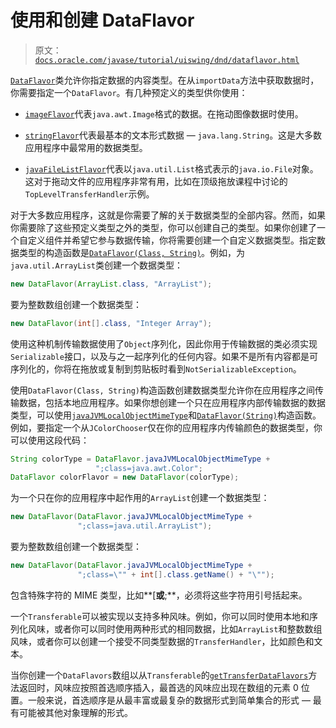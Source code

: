 # 使用和创建 DataFlavor

> 原文：[`docs.oracle.com/javase/tutorial/uiswing/dnd/dataflavor.html`](https://docs.oracle.com/javase/tutorial/uiswing/dnd/dataflavor.html)

[`DataFlavor`](https://docs.oracle.com/javase/8/docs/api/java/awt/datatransfer/DataFlavor.html)类允许你指定数据的内容类型。在从`importData`方法中获取数据时，你需要指定一个`DataFlavor`。有几种预定义的类型供你使用：

+   [`imageFlavor`](https://docs.oracle.com/javase/8/docs/api/java/awt/datatransfer/DataFlavor.html#imageFlavor)代表`java.awt.Image`格式的数据。在拖动图像数据时使用。

+   [`stringFlavor`](https://docs.oracle.com/javase/8/docs/api/java/awt/datatransfer/DataFlavor.html#stringFlavor)代表最基本的文本形式数据 — `java.lang.String`。这是大多数应用程序中最常用的数据类型。

+   [`javaFileListFlavor`](https://docs.oracle.com/javase/8/docs/api/java/awt/datatransfer/DataFlavor.html#javaFileListFlavor)代表以`java.util.List`格式表示的`java.io.File`对象。这对于拖动文件的应用程序非常有用，比如在顶级拖放课程中讨论的`TopLevelTransferHandler`示例。

对于大多数应用程序，这就是你需要了解的关于数据类型的全部内容。然而，如果你需要除了这些预定义类型之外的类型，你可以创建自己的类型。如果你创建了一个自定义组件并希望它参与数据传输，你将需要创建一个自定义数据类型。指定数据类型的构造函数是[`DataFlavor(Class, String)`](https://docs.oracle.com/javase/8/docs/api/java/awt/datatransfer/DataFlavor.html#DataFlavor-java.lang.Class-java.lang.String-)。例如，为`java.util.ArrayList`类创建一个数据类型：

```java
new DataFlavor(ArrayList.class, "ArrayList");

```

要为整数数组创建一个数据类型：

```java
new DataFlavor(int[].class, "Integer Array");

```

使用这种机制传输数据使用了`Object`序列化，因此你用于传输数据的类必须实现`Serializable`接口，以及与之一起序列化的任何内容。如果不是所有内容都是可序列化的，你将在拖放或复制到剪贴板时看到`NotSerializableException`。

使用`DataFlavor(Class, String)`构造函数创建数据类型允许你在应用程序之间传输数据，包括本地应用程序。如果你想创建一个只在应用程序内部传输数据的数据类型，可以使用[``javaJVMLocalObjectMimeType``](https://docs.oracle.com/javase/8/docs/api/java/awt/datatransfer/DataFlavor.html#javaJVMLocalObjectMimeType)和[``DataFlavor(String)``](https://docs.oracle.com/javase/8/docs/api/java/awt/datatransfer/DataFlavor.html#DataFlavor-java.lang.String-)构造函数。例如，要指定一个从`JColorChooser`仅在你的应用程序内传输颜色的数据类型，你可以使用这段代码：

```java
String colorType = DataFlavor.javaJVMLocalObjectMimeType +
                   ";class=java.awt.Color";
DataFlavor colorFlavor = new DataFlavor(colorType);

```

为一个只在你的应用程序中起作用的`ArrayList`创建一个数据类型：

```java
new DataFlavor(DataFlavor.javaJVMLocalObjectMimeType +
               ";class=java.util.ArrayList");

```

要为整数数组创建一个数据类型：

```java
new DataFlavor(DataFlavor.javaJVMLocalObjectMimeType +
               ";class=\"" + int[].class.getName() + "\"");

```

包含特殊字符的 MIME 类型，比如**[**或**;**，必须将这些字符用引号括起来。

一个`Transferable`可以被实现以支持多种风味。例如，你可以同时使用本地和序列化风味，或者你可以同时使用两种形式的相同数据，比如`ArrayList`和整数数组风味，或者你可以创建一个接受不同类型数据的`TransferHandler`，比如颜色和文本。

当你创建一个`DataFlavors`数组以从`Transferable`的[`getTransferDataFlavors`](https://docs.oracle.com/javase/8/docs/api/java/awt/datatransfer/Transferable.html#getTransferDataFlavors--)方法返回时，风味应按照首选顺序插入，最首选的风味应出现在数组的元素 0 位置。一般来说，首选顺序是从最丰富或最复杂的数据形式到简单集合的形式 — 最有可能被其他对象理解的形式。
